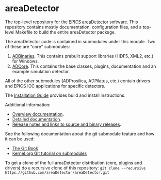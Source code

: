 areaDetector
==========
The top-level repository for the
[EPICS](http://www.aps.anl.gov/epics/) 
[areaDetector](http://cars.uchicago.edu/software/epics/areaDetector.html) 
software.  This repository contains mostly documentation, configuration files,
and a top-level Makefile to build the entire areaDetector package.

The areaDetector code is contained in submodules under this module.  Two
of these are "core" submodules:

1. [ADBinaries](https://github.com/areaDetector/ADBinaries). 
  This contains prebuilt support libraries (HDF5, XML2, etc.) for Windows.
2. [ADCore](https://github.com/areaDetector/ADCore).
  This contains the base classes, plugins, documentation and an example simulation detector.
  
All of the other submodules (ADProsilica, ADPilatus, etc.) contain drivers and EPICS IOC applications
for specific detectors.

The [Installation Guide](INSTALL_GUIDE.md) provides build and install
instructions.

Additional information:
* [Overview documentation](http://cars.uchicago.edu/software/epics/areaDetector.html).
* [Detailed documentation](http://cars.uchicago.edu/software/epics/areaDetectorDoc.html).
* [Release notes and links to source and binary releases](RELEASE.md).

See the following documentation about the git submodule feature and how it can 
be used: 
* [The Git Book](http://git-scm.com/docs/git-submodule)
* [Kernel.org Git tutorial on submodules](https://git.wiki.kernel.org/index.php/GitSubmoduleTutorial)

To get a clone of the full areaDetector distribution (core, plugins and drivers) do a recursive clone of this repository:
`git clone --recursive https://github.com/areaDetector/areaDetector.git`
